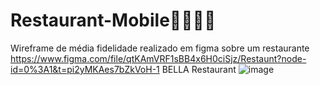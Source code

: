 # Restaurant-Mobile🍕🍔🍟🌭
Wireframe de média fidelidade realizado em figma sobre um restaurante
https://www.figma.com/file/qtKAmVRF1sBB4x6H0ciSjz/Restaunt?node-id=0%3A1&t=pi2yMKAes7bZkVoH-1
BELLA Restaurant
![image](https://github.com/Davy-Fonini-M/Restaurant-Mobile-/assets/105006001/24ddd4dc-b129-4684-8992-20e2b847fbaf)
